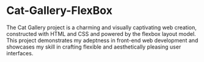 # Cat-Gallery-FlexBox
The Cat Gallery project is a charming and visually captivating web creation, constructed with HTML and CSS and powered by the flexbox layout model. This project demonstrates my adeptness in front-end web development and showcases my skill in crafting flexible and aesthetically pleasing user interfaces.
